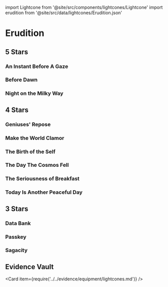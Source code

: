 import Lightcone from '@site/src/components/lightcones/Lightcone'
import erudition from '@site/src/data/lightcones/Erudition.json'

# Erudition

## 5 Stars

### An Instant Before A Gaze

<Lightcone lightcone="An Instant Before A Gaze" lightcones={erudition} />

### Before Dawn

<Lightcone lightcone="Before Dawn" lightcones={erudition} />

### Night on the Milky Way

<Lightcone lightcone="Night on the Milky Way" lightcones={erudition} />

## 4 Stars

### Geniuses' Repose

<Lightcone lightcone="Geniuses' Repose" lightcones={erudition} />

### Make the World Clamor

<Lightcone lightcone="Make the World Clamor" lightcones={erudition} />

### The Birth of the Self

<Lightcone lightcone="The Birth of the Self" lightcones={erudition} />

### The Day The Cosmos Fell

<Lightcone lightcone="The Day The Cosmos Fell" lightcones={erudition} />

### The Seriousness of Breakfast

<Lightcone lightcone="The Seriousness of Breakfast" lightcones={erudition} />

### Today Is Another Peaceful Day

<Lightcone lightcone="Today Is Another Peaceful Day" lightcones={erudition} />

## 3 Stars

### Data Bank

<Lightcone lightcone="Data Bank" lightcones={erudition} />

### Passkey

<Lightcone lightcone="Passkey" lightcones={erudition} />

### Sagacity

<Lightcone lightcone="Sagacity" lightcones={erudition} />

## Evidence Vault

<Card item={require('../../evidence/equipment/lightcones.md')} />
